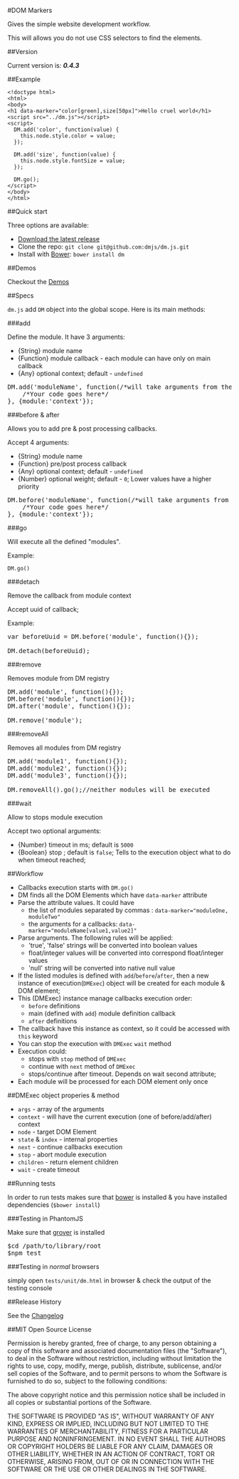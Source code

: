 #DOM Markers

Gives the simple website development workflow.

This will allows you do not use CSS selectors to find the elements.

##Version

Current version is: __*0.4.3*__

##Example

    <!doctype html>
    <html>
    <body>
    <h1 data-marker="color[green],size[50px]">Hello cruel world</h1>
    <script src="../dm.js"></script>
    <script>
      DM.add('color', function(value) {
        this.node.style.color = value;
      });

      DM.add('size', function(value) {
        this.node.style.fontSize = value;
      });

      DM.go();
    </script>
    </body>
    </html>


##Quick start

Three options are available:

* [Download the latest release][release]
* Clone the repo: `git clone git@github.com:dmjs/dm.js.git`
* Install with [Bower][bower]: `bower install dm`

##Demos

Checkout the [Demos][demos]

##Specs

`dm.js` add `DM` object into the global scope. Here is its main methods:

###add

Define the module. It have 3 arguments:

* {String} module name
* {Function} module callback - each module can have only on main callback
* {Any} optional context; default - `undefined`

<pre>
DM.add('moduleName', function(/*will take arguments from the DOM element*/) {
    /*Your code goes here*/
}, {module:'context'});
</pre>

###before & after

Allows you to add pre & post processing callbacks.

Accept 4 arguments:

* {String} module name
* {Function} pre/post process callback
* {Any} optional context; default - `undefined`
* {Number} optional weight; default - `0`; Lower values have a higher priority

<pre>
DM.before('moduleName', function(/*will take arguments from the DOM element*/) {
    /*Your code goes here*/
}, {module:'context'});
</pre>

###go

Will execute all the defined "modules".

Example:

    DM.go()

###detach

Remove the callback from module context

Accept uuid of callback;

Example:

<pre>
var beforeUuid = DM.before('module', function(){});

DM.detach(beforeUuid);
</pre>


###remove

Removes module from DM registry

<pre>
DM.add('module', function(){});
DM.before('module', function(){});
DM.after('module', function(){});

DM.remove('module');
</pre>

###removeAll

Removes all modules from DM registry

<pre>
DM.add('module1', function(){});
DM.add('module2', function(){});
DM.add('module3', function(){});

DM.removeAll().go();//neither modules will be executed
</pre>

###wait

Allow to stops module execution

Accept two optional arguments:

* {Number} timeout in ms; default is `5000`
* {Boolean} stop ; default is `false`; Tells to the execution object what to do when timeout reached;

##Workflow

* Callbacks execution starts with `DM.go()`
* DM finds all the DOM Elements which have `data-marker` attribute
* Parse the attribute values. It could have
    * the list of modules separated by commas : `data-marker="moduleOne, moduleTwo"`
    * the arguments for a callbacks: `data-marker="moduleName[value1,value2]"`
* Parse arguments. The following rules will be applied:
    * 'true', 'false' strings will be converted into boolean values
    * float/integer values will be converted into correspond float/integer values
    * 'null' string will be converted into native null value
* If the listed modules is defined with `add`/`before`/`after`, then a new instance of execution(`DMExec`) object
  will be created for each module & DOM element;
* This (DMExec) instance manage callbacks execution order:
    * `before` definitions
    * main (defined with `add`) module definition callback
    * `after` definitions
* The callback have this instance as context, so it could be accessed with `this` keyword
* You can stop the execution with `DMExec` `wait` method
* Execution could:
    * stops with `stop` method of `DMExec`
    * continue with `next` method of `DMExec`
    * stops/continue after timeout. Depends on wait second attribute;
* Each module will be processed for each DOM element only once

##DMExec object properies & method

* `args` - array of the arguments
* `context` - will have the current execution (one of before/add/after) context
* `node` - target DOM Element
* `state` & `index` - internal properties
* `next` - continue callbacks execution
* `stop` - abort module execution
* `children` - return element children
* `wait` - create timeout

##Running tests

In order to run tests makes sure that [bower][bower] is installed & you have installed dependencies (`$bower install`)

###Testing in PhantomJS

Make sure that [grover][github-grover] is installed

<pre>
$cd /path/to/library/root
$npm test
</pre>

###Testing in *normal* browsers

simply open `tests/unit/dm.html` in browser & check the output of the testing console

##Release History

See the [Changelog][changelog]

##MIT Open Source License

Permission is hereby granted, free of charge, to any person obtaining a copy of this software and associated documentation files (the "Software"), to deal in the Software without restriction, including without limitation the rights to use, copy, modify, merge, publish, distribute, sublicense, and/or sell copies of the Software, and to permit persons to whom the Software is furnished to do so, subject to the following conditions:

The above copyright notice and this permission notice shall be included in all copies or substantial portions of the Software.

THE SOFTWARE IS PROVIDED "AS IS", WITHOUT WARRANTY OF ANY KIND, EXPRESS OR IMPLIED, INCLUDING BUT NOT LIMITED TO THE WARRANTIES OF MERCHANTABILITY, FITNESS FOR A PARTICULAR PURPOSE AND NONINFRINGEMENT. IN NO EVENT SHALL THE AUTHORS OR COPYRIGHT HOLDERS BE LIABLE FOR ANY CLAIM, DAMAGES OR OTHER LIABILITY, WHETHER IN AN ACTION OF CONTRACT, TORT OR OTHERWISE, ARISING FROM, OUT OF OR IN CONNECTION WITH THE SOFTWARE OR THE USE OR OTHER DEALINGS IN THE SOFTWARE.

[demos]:http://dmjs.github.io/dm.js/demo/
[changelog]:CHANGELOG.md
[release]:https://github.com/dmjs/dm.js/zipball/master
[bower]:http://bower.io/
[github-grover]:https://github.com/yui/grover
